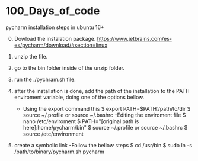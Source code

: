# 100_Days_of_code
pycharm installation steps in ubuntu 16+

0. Dowload the instalation package.
https://www.jetbrains.com/es-es/pycharm/download/#section=linux

1. unzip the file.

2. go to the bin folder inside of the unzip folder.

3. run the ./pychram.sh file.

4. after the installation is done, add the path of the installation to the 
PATH enviroment variable, doing one of the options bellow.
	- Using the export command this 
		$ export PATH=$PATH:/path/to/dir 
		$ source ~/.profile or source ~/.bashrc 
	-Editing the enviroment file
		 $ nano /etc/enviroment
		 $ PATH="[original path is here]:home/pycharm/bin" 
		 $ source ~/.profile or source ~/.bashrc
		 $ source /etc/environment

5. create a symbolic link
	-Follow the bellow steps
		$ cd /usr/bin
		$ sudo ln -s /path/to/binary/pycharm.sh pycharm
